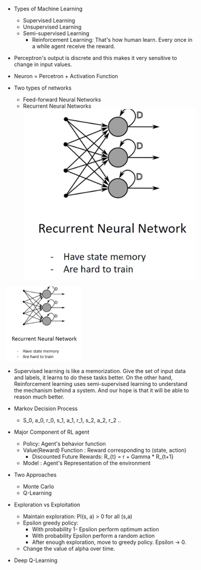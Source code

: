 
* Types of Machine Learning
    * Supervised Learning  
    * Unsupervised Learning 
    * Semi-supervised Learning
        * Reinforcement Learning: That's how human learn. Every once in a while agent receive the reward. 

* Perceptron's output is discrete and this makes it very sensitive to change in input values. 
* Neuron = Percetron + Activation Function 
* Two types of networks 
    * Feed-forward Neural Networks 
    * Recurrent Neural Networks 
    ![](rnn.png)
    
   
<img src="./rnn.png" alt="Drawing" style="width: 200px;"/>
      
* Supervised learning is like a memorization. Give the set of input data and labels, it learns to
 do these tasks better. On the other hand, Reinforcement learning uses semi-supervised learning to
 understand the mechanism behind a system. And our hope is that it will be able to reason much 
 better.
* Markov Decision Process 
    * S_0, a_0, r_0, s_1, a_1, r_1, s_2, a_2, r_2 .. 
* Major Component of RL agent 
    * Policy: Agent's behavior function 
    * Value(Reward) Function : Reward corresponding to (state, action)
        * Discounted Future Rewards: R_{t} = r + Gamma * R_{t+1}                      
    * Model : Agent's Representation of the environment
* Two Approaches 
    * Monte Carlo 
    * Q-Learning  
* Exploration vs Exploitation 
    * Maintain exploration: PI(s, a) > 0 for all (s,a) 
    * Epsilon greedy policy:
       * With probability 1- Epsilon perform optimum action 
       * With probability Epsilon perform a random action
       * After enough exploration, move to greedy policy. Epsilon -> 0.
    * Change the value of alpha over time. 

* Deep Q-Learning
 

     